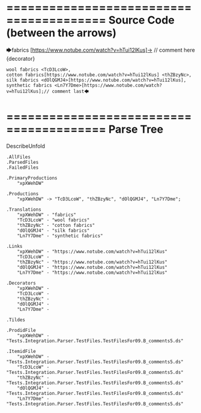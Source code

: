 ========================================
Source Code (between the arrows)
========================================

🡆fabrics <xpXWehDW> [https://www.notube.com/watch?v=hTui12lKus]-> // comment here {decorator}

    wool fabrics <TcD3LcoW>,
    cotton fabrics[https://www.notube.com/watch?v=hTui12lKus] <thZBzyNc>,
    silk fabrics <dOlQGMJ4>[https://www.notube.com/watch?v=hTui12lKus],
    synthetic fabrics <Ln7Y7Dme>[https://www.notube.com/watch?v=hTui12lKus];// comment last🡄

========================================
Parse Tree
========================================
DescribeUnfold

    .AllFiles
    .ParsedFiles
    .FailedFiles

    .PrimaryProductions
        "xpXWehDW" 

    .Productions
        "xpXWehDW" -> "TcD3LcoW", "thZBzyNc", "dOlQGMJ4", "Ln7Y7Dme";

    .Translations
        "xpXWehDW" - "fabrics"
        "TcD3LcoW" - "wool fabrics"
        "thZBzyNc" - "cotton fabrics"
        "dOlQGMJ4" - "silk fabrics"
        "Ln7Y7Dme" - "synthetic fabrics"

    .Links
        "xpXWehDW" - "https://www.notube.com/watch?v=hTui12lKus"
        "TcD3LcoW" - 
        "thZBzyNc" - "https://www.notube.com/watch?v=hTui12lKus"
        "dOlQGMJ4" - "https://www.notube.com/watch?v=hTui12lKus"
        "Ln7Y7Dme" - "https://www.notube.com/watch?v=hTui12lKus"

    .Decorators
        "xpXWehDW" - 
        "TcD3LcoW" - 
        "thZBzyNc" - 
        "dOlQGMJ4" - 
        "Ln7Y7Dme" - 

    .Tildes

    .ProdidFile
        "xpXWehDW" - "Tests.Integration.Parser.TestFiles.TestFilesFor09.B_comments5.ds"

    .ItemidFile
        "xpXWehDW" - "Tests.Integration.Parser.TestFiles.TestFilesFor09.B_comments5.ds"
        "TcD3LcoW" - "Tests.Integration.Parser.TestFiles.TestFilesFor09.B_comments5.ds"
        "thZBzyNc" - "Tests.Integration.Parser.TestFiles.TestFilesFor09.B_comments5.ds"
        "dOlQGMJ4" - "Tests.Integration.Parser.TestFiles.TestFilesFor09.B_comments5.ds"
        "Ln7Y7Dme" - "Tests.Integration.Parser.TestFiles.TestFilesFor09.B_comments5.ds"

